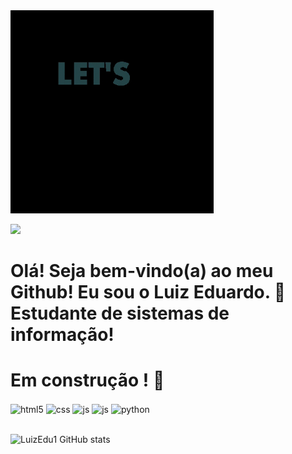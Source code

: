 <img src = "giphy.gif" width= "325px">

 <a href="https://www.linkedin.com/in/luizeduardoxavierdealmeida/" target="_blank"><img src="https://img.shields.io/badge/-LinkedIn- %230077B5?style=for-the-badge&logo=linkedin&logoColor=white" target="_blank"></a>

# Olá! Seja bem-vindo(a) ao meu Github! Eu sou o Luiz Eduardo. 👋 <br> Estudante de sistemas de informação!
# Em construção ! 🚧

<div style="display: inline_block">
  <img align="center" alt="html5" src="https://img.shields.io/badge/HTML5-E34F26?style=for-the-badge&logo=html5&logoColor=white" />
  <img align="center" alt="css" src="https://img.shields.io/badge/CSS3-1572B6?style=for-the-badge&logo=css3&logoColor=white" />
  <img align="center" alt="js" src="https://img.shields.io/badge/JavaScript-F7DF1E?style=for-the-badge&logo=javascript&logoColor=black" />
  <img align="center" alt="js" src="https://img.shields.io/badge/Java-ED8B00?style=for-the-badge&logo=java&logoColor=white" />
  <img align="center" alt="python" src="https://img.shields.io/badge/Python-14354C?style=for-the-badge&logo=python&logoColor=white" />
</div><br/>

![LuizEdu1 GitHub stats](https://github-readme-stats.vercel.app/api?username=LuizEdu1&show_icons=true&theme=dracula)
